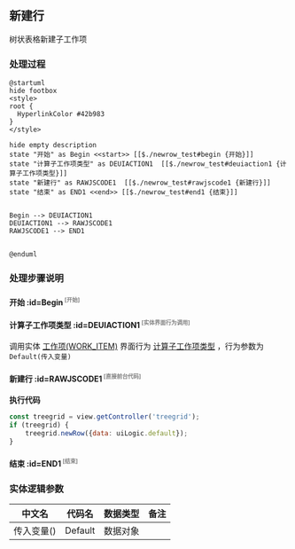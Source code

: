 ## 新建行 <!-- {docsify-ignore-all} -->

   树状表格新建子工作项

### 处理过程

```plantuml
@startuml
hide footbox
<style>
root {
  HyperlinkColor #42b983
}
</style>

hide empty description
state "开始" as Begin <<start>> [[$./newrow_test#begin {开始}]]
state "计算子工作项类型" as DEUIACTION1  [[$./newrow_test#deuiaction1 {计算子工作项类型}]]
state "新建行" as RAWJSCODE1  [[$./newrow_test#rawjscode1 {新建行}]]
state "结束" as END1 <<end>> [[$./newrow_test#end1 {结束}]]


Begin --> DEUIACTION1
DEUIACTION1 --> RAWJSCODE1
RAWJSCODE1 --> END1


@enduml
```


### 处理步骤说明

#### 开始 :id=Begin<sup class="footnote-symbol"> <font color=gray size=1>[开始]</font></sup>




#### 计算子工作项类型 :id=DEUIACTION1<sup class="footnote-symbol"> <font color=gray size=1>[实体界面行为调用]</font></sup>



调用实体 [工作项(WORK_ITEM)](module/ProjMgmt/work_item.md) 界面行为 [计算子工作项类型](module/ProjMgmt/work_item#界面行为) ，行为参数为`Default(传入变量)`

#### 新建行 :id=RAWJSCODE1<sup class="footnote-symbol"> <font color=gray size=1>[直接前台代码]</font></sup>



<p class="panel-title"><b>执行代码</b></p>

```javascript
const treegrid = view.getController('treegrid');
if (treegrid) {
    treegrid.newRow({data: uiLogic.default});
}
```

#### 结束 :id=END1<sup class="footnote-symbol"> <font color=gray size=1>[结束]</font></sup>






### 实体逻辑参数

|    中文名   |    代码名    |  数据类型      |备注 |
| --------| --------| --------  | --------   |
|传入变量(<i class="fa fa-check"/></i>)|Default|数据对象||
